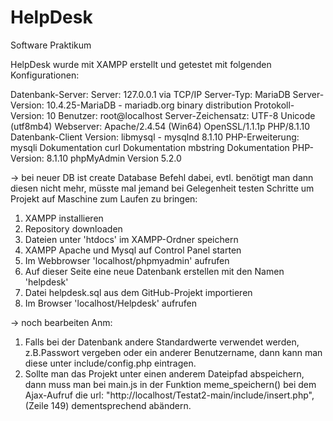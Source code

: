 # HelpDesk
Software Praktikum

HelpDesk wurde mit XAMPP erstellt und getestet mit folgenden Konfigurationen:

Datenbank-Server:
  Server: 127.0.0.1 via TCP/IP
  Server-Typ: MariaDB
  Server-Version: 10.4.25-MariaDB - mariadb.org binary distribution
  Protokoll-Version: 10
  Benutzer: root@localhost
  Server-Zeichensatz: UTF-8 Unicode (utf8mb4)
Webserver:
  Apache/2.4.54 (Win64) OpenSSL/1.1.1p PHP/8.1.10
  Datenbank-Client Version: libmysql - mysqlnd 8.1.10
  PHP-Erweiterung: mysqli Dokumentation curl Dokumentation mbstring Dokumentation
  PHP-Version: 8.1.10
  phpMyAdmin Version 5.2.0

-> bei neuer DB ist create Database Befehl dabei, evtl. benötigt man dann diesen nicht mehr, müsste mal jemand bei Gelegenheit testen
Schritte um Projekt auf Maschine zum Laufen zu bringen:
1. XAMPP installieren
2. Repository downloaden
3. Dateien unter 'htdocs' im XAMPP-Ordner speichern
4. XAMPP Apache und Mysql auf Control Panel starten
5. Im Webbrowser 'localhost/phpmyadmin' aufrufen
6. Auf dieser Seite eine neue Datenbank erstellen mit den Namen 'helpdesk'
7. Datei helpdesk.sql aus dem GitHub-Projekt importieren
8. Im Browser 'localhost/Helpdesk' aufrufen

-> noch bearbeiten
Anm:
1.  Falls bei der Datenbank andere Standardwerte verwendet werden, z.B.Passwort vergeben oder
    ein anderer Benutzername, dann kann man diese unter include/config.php eintragen.
2.  Sollte man das Projekt unter einen anderem Dateipfad abspeichern, dann muss man bei main.js
    in der Funktion meme_speichern() bei dem Ajax-Aufruf die
    url: "http://localhost/Testat2-main/include/insert.php", (Zeile 149) dementsprechend abändern.
